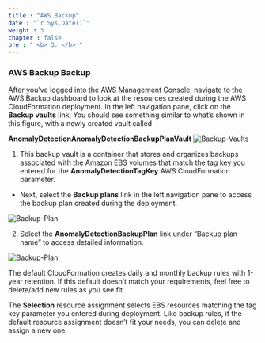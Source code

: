 ```yaml
---
title : "AWS Backup"
date : "`r Sys.Date()`"
weight : 3
chapter : false
pre : " <b> 3. </b> "
---
```


### AWS Backup Backup

After you’ve logged into the AWS Management Console, navigate to the AWS Backup dashboard to look at the resources created during the AWS CloudFormation deployment. In the left navigation pane, click on the **Backup vaults** link. You should see something similar to what’s shown in this figure, with a newly created vault called

**AnomalyDetectionAnomalyDetectionBackupPlanVault**
![Backup-Vaults](/images/3.AWSBackup/001-Backup-Vaults.png) 


1. This backup vault is a container that stores and organizes backups associated with the Amazon EBS volumes that match the tag key you entered for the **AnomalyDetectionTagKey** AWS CloudFormation parameter.

+ Next, select the **Backup plans** link in the left navigation pane to access the backup plan created during the deployment.

![Backup-Plan](/images/3.AWSBackup/002-Backup-Plan.png) 

2. Select the **AnomalyDetectionBackupPlan** link under “Backup plan name” to access detailed information.

![Backup-Plan](/images/3.AWSBackup/003-Backup-Plan.png) 

The default CloudFormation creates daily and monthly backup rules with 1-year retention. If this default doesn’t match your requirements, feel free to delete/add new rules as you see fit.

The **Selection** resource assignment selects EBS resources matching the tag key parameter you entered during deployment. Like backup rules, if the default resource assignment doesn’t fit your needs, you can delete and assign a new one.

